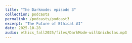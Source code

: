 ```yaml
---
title: "The Darkmode: episode 3"
collection: podcasts
permalink: /podcasts/podcast3
excerpt: "The Future of Ethical AI"
date: 2025-10-28
audio: ethics_fall2025/files/DarkMode-will&nicholas.mp3
---
```


